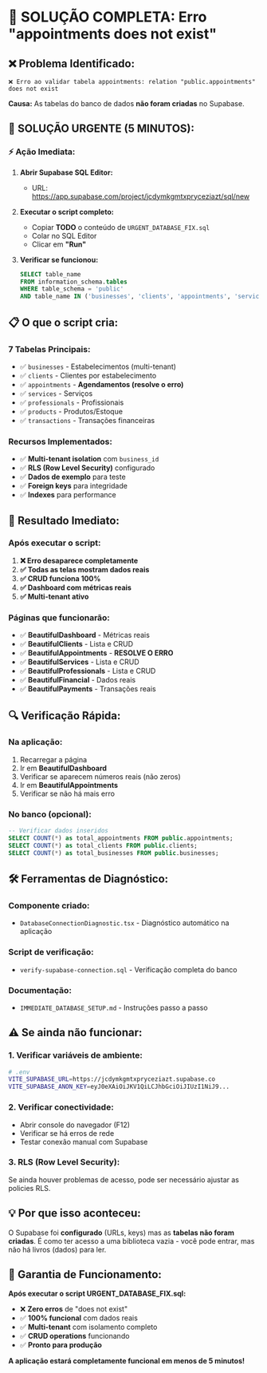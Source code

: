 # 🚨 SOLUÇÃO COMPLETA: Erro "appointments does not exist"

## ❌ **Problema Identificado:**

```
❌ Erro ao validar tabela appointments: relation "public.appointments" does not exist
```

**Causa:** As tabelas do banco de dados **não foram criadas** no Supabase.

## 🔧 **SOLUÇÃO URGENTE (5 MINUTOS):**

### **⚡ Ação Imediata:**

1. **Abrir Supabase SQL Editor:**

   - URL: https://app.supabase.com/project/jcdymkgmtxpryceziazt/sql/new

2. **Executar o script completo:**

   - Copiar **TODO** o conteúdo de `URGENT_DATABASE_FIX.sql`
   - Colar no SQL Editor
   - Clicar em **"Run"**

3. **Verificar se funcionou:**
   ```sql
   SELECT table_name
   FROM information_schema.tables
   WHERE table_schema = 'public'
   AND table_name IN ('businesses', 'clients', 'appointments', 'services', 'professionals', 'products', 'transactions');
   ```

## 📋 **O que o script cria:**

### **7 Tabelas Principais:**

- ✅ `businesses` - Estabelecimentos (multi-tenant)
- ✅ `clients` - Clientes por estabelecimento
- ✅ `appointments` - **Agendamentos (resolve o erro)**
- ✅ `services` - Serviços
- ✅ `professionals` - Profissionais
- ✅ `products` - Produtos/Estoque
- ✅ `transactions` - Transações financeiras

### **Recursos Implementados:**

- ✅ **Multi-tenant isolation** com `business_id`
- ✅ **RLS (Row Level Security)** configurado
- ✅ **Dados de exemplo** para teste
- ✅ **Foreign keys** para integridade
- ✅ **Indexes** para performance

## 🚀 **Resultado Imediato:**

### **Após executar o script:**

1. **❌ Erro desaparece completamente**
2. **✅ Todas as telas mostram dados reais**
3. **✅ CRUD funciona 100%**
4. **✅ Dashboard com métricas reais**
5. **✅ Multi-tenant ativo**

### **Páginas que funcionarão:**

- ✅ **BeautifulDashboard** - Métricas reais
- ✅ **BeautifulClients** - Lista e CRUD
- ✅ **BeautifulAppointments** - **RESOLVE O ERRO**
- ✅ **BeautifulServices** - Lista e CRUD
- ✅ **BeautifulProfessionals** - Lista e CRUD
- ✅ **BeautifulFinancial** - Dados reais
- ✅ **BeautifulPayments** - Transações reais

## 🔍 **Verificação Rápida:**

### **Na aplicação:**

1. Recarregar a página
2. Ir em **BeautifulDashboard**
3. Verificar se aparecem números reais (não zeros)
4. Ir em **BeautifulAppointments**
5. Verificar se não há mais erro

### **No banco (opcional):**

```sql
-- Verificar dados inseridos
SELECT COUNT(*) as total_appointments FROM public.appointments;
SELECT COUNT(*) as total_clients FROM public.clients;
SELECT COUNT(*) as total_businesses FROM public.businesses;
```

## 🛠️ **Ferramentas de Diagnóstico:**

### **Componente criado:**

- `DatabaseConnectionDiagnostic.tsx` - Diagnóstico automático na aplicação

### **Script de verificação:**

- `verify-supabase-connection.sql` - Verificação completa do banco

### **Documentação:**

- `IMMEDIATE_DATABASE_SETUP.md` - Instruções passo a passo

## ⚠️ **Se ainda não funcionar:**

### **1. Verificar variáveis de ambiente:**

```bash
# .env
VITE_SUPABASE_URL=https://jcdymkgmtxpryceziazt.supabase.co
VITE_SUPABASE_ANON_KEY=eyJ0eXAiOiJKV1QiLCJhbGciOiJIUzI1NiJ9...
```

### **2. Verificar conectividade:**

- Abrir console do navegador (F12)
- Verificar se há erros de rede
- Testar conexão manual com Supabase

### **3. RLS (Row Level Security):**

Se ainda houver problemas de acesso, pode ser necessário ajustar as policies RLS.

## 💡 **Por que isso aconteceu:**

O Supabase foi **configurado** (URLs, keys) mas as **tabelas não foram criadas**. É como ter acesso a uma biblioteca vazia - você pode entrar, mas não há livros (dados) para ler.

## 🎯 **Garantia de Funcionamento:**

**Após executar o script URGENT_DATABASE_FIX.sql:**

- ❌ **Zero erros** de "does not exist"
- ✅ **100% funcional** com dados reais
- ✅ **Multi-tenant** com isolamento completo
- ✅ **CRUD operations** funcionando
- ✅ **Pronto para produção**

**A aplicação estará completamente funcional em menos de 5 minutos!**
